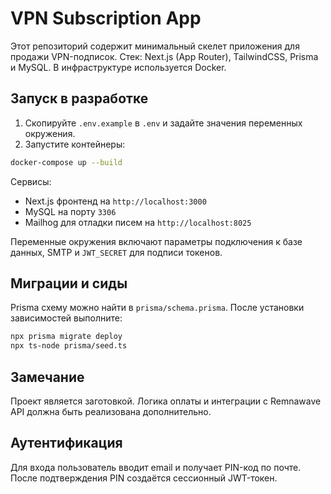 # VPN Subscription App

Этот репозиторий содержит минимальный скелет приложения для продажи VPN-подписок. Стек: Next.js (App Router), TailwindCSS, Prisma и MySQL. В инфраструктуре используется Docker.

## Запуск в разработке

1. Скопируйте `.env.example` в `.env` и задайте значения переменных окружения.
2. Запустите контейнеры:

```bash
docker-compose up --build
```

Сервисы:
- Next.js фронтенд на `http://localhost:3000`
- MySQL на порту `3306`
- Mailhog для отладки писем на `http://localhost:8025`

Переменные окружения включают параметры подключения к базе данных, SMTP и `JWT_SECRET` для подписи токенов.

## Миграции и сиды

Prisma схему можно найти в `prisma/schema.prisma`. После установки зависимостей выполните:

```bash
npx prisma migrate deploy
npx ts-node prisma/seed.ts
```

## Замечание

Проект является заготовкой. Логика оплаты и интеграции с Remnawave API должна быть реализована дополнительно.

## Аутентификация

Для входа пользователь вводит email и получает PIN-код по почте. После подтверждения PIN создаётся сессионный JWT-токен.
